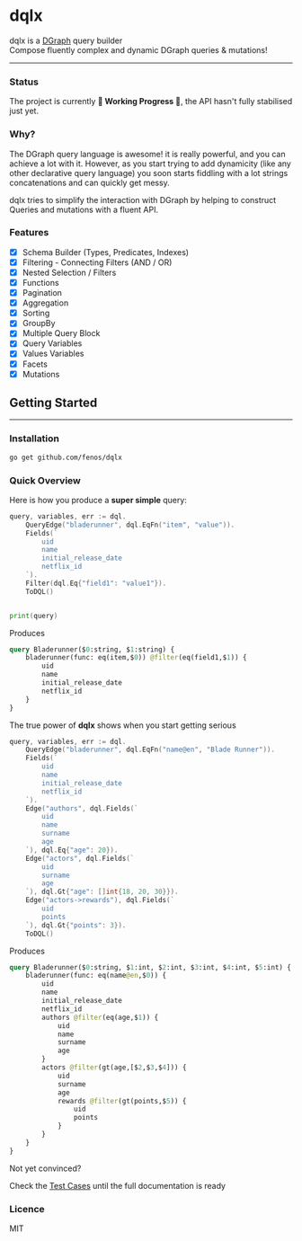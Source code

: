 # dqlx

dqlx is a [DGraph](https://github.com/dgraph-io/dgraph) query builder </br>
Compose fluently complex and dynamic DGraph queries & mutations!

---

### Status
The project is currently **🦸 Working Progress 🦸**, the API hasn't fully stabilised just yet.

### Why?
The DGraph query language is awesome! it is really powerful, and you can achieve a lot with it.
However, as you start trying to add dynamicity (like any other declarative query language) you soon starts
fiddling with a lot strings concatenations and can quickly get messy.

dqlx tries to simplify the interaction with DGraph by helping to construct Queries and mutations with a fluent API.

### Features

- [x] Schema Builder (Types, Predicates, Indexes)
- [x] Filtering - Connecting Filters (AND / OR)
- [x] Nested Selection / Filters
- [x] Functions
- [x] Pagination
- [x] Aggregation
- [x] Sorting
- [x] GroupBy
- [x] Multiple Query Block
- [x] Query Variables
- [x] Values Variables
- [x] Facets
- [x] Mutations

## Getting Started

---

### Installation
```bash
go get github.com/fenos/dqlx
```

### Quick Overview

Here is how you produce a **super simple** query:
```go
query, variables, err := dql.
    QueryEdge("bladerunner", dql.EqFn("item", "value")).
    Fields(`
        uid
        name
        initial_release_date
        netflix_id
    `).
    Filter(dql.Eq{"field1": "value1"}).
    ToDQL()


print(query)
```

Produces
```graphql
query Bladerunner($0:string, $1:string) {
    bladerunner(func: eq(item,$0)) @filter(eq(field1,$1)) {
        uid
        name
        initial_release_date
        netflix_id
    }
}
```

The true power of **dqlx** shows when you start getting serious

```go
query, variables, err := dql.
    QueryEdge("bladerunner", dql.EqFn("name@en", "Blade Runner")).
    Fields(`
        uid
        name
        initial_release_date
        netflix_id
    `).
    Edge("authors", dql.Fields(`
        uid
        name
        surname
        age
    `), dql.Eq{"age": 20}).
    Edge("actors", dql.Fields(`
        uid
        surname
        age
    `), dql.Gt{"age": []int{18, 20, 30}}).
    Edge("actors->rewards"), dql.Fields(`
        uid
        points
    `), dql.Gt{"points": 3}).
    ToDQL()
```

Produces

```graphql
query Bladerunner($0:string, $1:int, $2:int, $3:int, $4:int, $5:int) {
    bladerunner(func: eq(name@en,$0)) {
        uid
        name
        initial_release_date
        netflix_id
        authors @filter(eq(age,$1)) {
            uid
            name
            surname
            age
        }
        actors @filter(gt(age,[$2,$3,$4])) {
            uid
            surname
            age
            rewards @filter(gt(points,$5)) {
                uid
                points
            }
        }
    }
}
```

Not yet convinced?

Check the [Test Cases](https://github.com/fenos/dqlx/blob/main/query_test.go) until the full documentation is ready

### Licence
MIT

